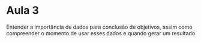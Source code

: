 # Aula 3
 Entender a importância de dados para conclusão de objetivos, assim como compreender o momento de usar esses dados e quando gerar um resultado 

